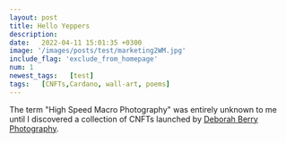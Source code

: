 ```yaml
---
layout: post
title: Hello Yeppers
description: 
date:   2022-04-11 15:01:35 +0300
image: '/images/posts/test/marketing2WM.jpg'
include_flag: 'exclude_from_homepage'
num: 1
newest_tags:   [test]
tags:   [CNFTs,Cardano, wall-art, poems]
---
```


The term "High Speed Macro Photography" was entirely unknown to me until I discovered a collection of CNFTs launched by [Deborah Berry Photography](https://www.deborahberryphotography.com/). 
